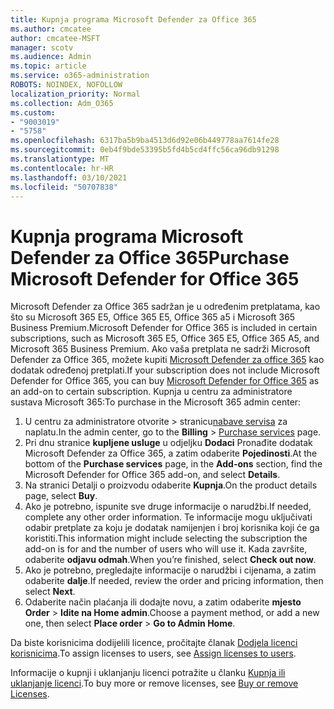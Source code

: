 ```yaml
---
title: Kupnja programa Microsoft Defender za Office 365
ms.author: cmcatee
author: cmcatee-MSFT
manager: scotv
ms.audience: Admin
ms.topic: article
ms.service: o365-administration
ROBOTS: NOINDEX, NOFOLLOW
localization_priority: Normal
ms.collection: Adm_O365
ms.custom:
- "9003019"
- "5758"
ms.openlocfilehash: 6317ba5b9ba4513d6d92e06b449778aa7614fe28
ms.sourcegitcommit: 0eb4f9bde53395b5fd4b5cd4ffc56ca96db91298
ms.translationtype: MT
ms.contentlocale: hr-HR
ms.lasthandoff: 03/10/2021
ms.locfileid: "50707838"
---
```

# <a name="purchase-microsoft-defender-for-office-365"></a><span data-ttu-id="57e8c-102">Kupnja programa Microsoft Defender za Office 365</span><span class="sxs-lookup"><span data-stu-id="57e8c-102">Purchase Microsoft Defender for Office 365</span></span>

<span data-ttu-id="57e8c-103">Microsoft Defender za Office 365 sadržan je u određenim pretplatama, kao što su Microsoft 365 E5, Office 365 E5, Office 365 a5 i Microsoft 365 Business Premium.</span><span class="sxs-lookup"><span data-stu-id="57e8c-103">Microsoft Defender for Office 365 is included in certain subscriptions, such as Microsoft 365 E5, Office 365 E5, Office 365 A5, and Microsoft 365 Business Premium.</span></span> <span data-ttu-id="57e8c-104">Ako vaša pretplata ne sadrži Microsoft Defender za Office 365, možete kupiti [Microsoft Defender za office 365](https://docs.microsoft.com/microsoft-365/security/office-365-security/office-365-atp) kao dodatak određenoj pretplati.</span><span class="sxs-lookup"><span data-stu-id="57e8c-104">If your subscription does not include Microsoft Defender for Office 365, you can buy [Microsoft Defender for Office 365](https://docs.microsoft.com/microsoft-365/security/office-365-security/office-365-atp) as an add-on to certain subscription.</span></span> <span data-ttu-id="57e8c-105">Kupnja u centru za administratore sustava Microsoft 365:</span><span class="sxs-lookup"><span data-stu-id="57e8c-105">To purchase in the Microsoft 365 admin center:</span></span>

1. <span data-ttu-id="57e8c-106">U centru za administratore otvorite   >  stranicu[nabave servisa](https://go.microsoft.com/fwlink/p/?linkid=868433) za naplatu.</span><span class="sxs-lookup"><span data-stu-id="57e8c-106">In the admin center, go to the **Billing** > [Purchase services](https://go.microsoft.com/fwlink/p/?linkid=868433) page.</span></span>
2. <span data-ttu-id="57e8c-107">Pri dnu stranice **kupljene usluge** u odjeljku **Dodaci** Pronađite dodatak Microsoft Defender za Office 365, a zatim odaberite **Pojedinosti**.</span><span class="sxs-lookup"><span data-stu-id="57e8c-107">At the bottom of the **Purchase services** page, in the **Add-ons** section, find the Microsoft Defender for Office 365 add-on, and select **Details**.</span></span>
3. <span data-ttu-id="57e8c-108">Na stranici Detalji o proizvodu odaberite **Kupnja**.</span><span class="sxs-lookup"><span data-stu-id="57e8c-108">On the product details page, select **Buy**.</span></span>
4. <span data-ttu-id="57e8c-109">Ako je potrebno, ispunite sve druge informacije o narudžbi.</span><span class="sxs-lookup"><span data-stu-id="57e8c-109">If needed, complete any other order information.</span></span> <span data-ttu-id="57e8c-110">Te informacije mogu uključivati odabir pretplate za koju je dodatak namijenjen i broj korisnika koji će ga koristiti.</span><span class="sxs-lookup"><span data-stu-id="57e8c-110">This information might include selecting the subscription the add-on is for and the number of users who will use it.</span></span> <span data-ttu-id="57e8c-111">Kada završite, odaberite **odjavu odmah**.</span><span class="sxs-lookup"><span data-stu-id="57e8c-111">When you’re finished, select **Check out now**.</span></span>
5. <span data-ttu-id="57e8c-112">Ako je potrebno, pregledajte informacije o narudžbi i cijenama, a zatim odaberite **dalje**.</span><span class="sxs-lookup"><span data-stu-id="57e8c-112">If needed, review the order and pricing information, then select **Next**.</span></span>
6. <span data-ttu-id="57e8c-113">Odaberite način plaćanja ili dodajte novu, a zatim odaberite **mjesto Order**  >  **Idite na Home admin**.</span><span class="sxs-lookup"><span data-stu-id="57e8c-113">Choose a payment method, or add a new one, then select **Place order** > **Go to Admin Home**.</span></span>

<span data-ttu-id="57e8c-114">Da biste korisnicima dodijelili licence, pročitajte članak [Dodjela licenci korisnicima](https://docs.microsoft.com/microsoft-365/admin/manage/assign-licenses-to-users?view=o365-worldwide).</span><span class="sxs-lookup"><span data-stu-id="57e8c-114">To assign licenses to users, see [Assign licenses to users](https://docs.microsoft.com/microsoft-365/admin/manage/assign-licenses-to-users?view=o365-worldwide).</span></span>

<span data-ttu-id="57e8c-115">Informacije o kupnji i uklanjanju licenci potražite u članku [Kupnja ili uklanjanje licenci](https://docs.microsoft.com/microsoft-365/commerce/licenses/buy-licenses#buy-or-remove-licenses-for-your-business-subscription).</span><span class="sxs-lookup"><span data-stu-id="57e8c-115">To buy more or remove licenses, see [Buy or remove Licenses](https://docs.microsoft.com/microsoft-365/commerce/licenses/buy-licenses#buy-or-remove-licenses-for-your-business-subscription).</span></span>